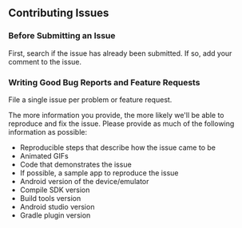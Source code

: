 ## Contributing Issues

### Before Submitting an Issue

First, search if the issue has already been submitted. If so, add your comment to the issue.

### Writing Good Bug Reports and Feature Requests

File a single issue per problem or feature request.

The more information you provide, the more likely we'll be able to reproduce and fix the issue. Please provide as much of the following information as possible:

* Reproducible steps that describe how the issue came to be
* Animated GIFs
* Code that demonstrates the issue
* If possible, a sample app to reproduce the issue
* Android version of the device/emulator
* Compile SDK version
* Build tools version
* Android studio version
* Gradle plugin version